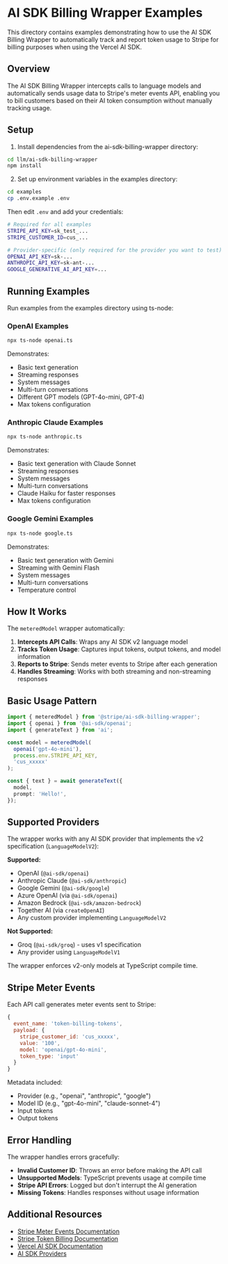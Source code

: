 # AI SDK Billing Wrapper Examples

This directory contains examples demonstrating how to use the AI SDK Billing Wrapper to automatically track and report token usage to Stripe for billing purposes when using the Vercel AI SDK.

## Overview

The AI SDK Billing Wrapper intercepts calls to language models and automatically sends usage data to Stripe's meter events API, enabling you to bill customers based on their AI token consumption without manually tracking usage.

## Setup

1. Install dependencies from the ai-sdk-billing-wrapper directory:

```bash
cd llm/ai-sdk-billing-wrapper
npm install
```

2. Set up environment variables in the examples directory:

```bash
cd examples
cp .env.example .env
```

Then edit `.env` and add your credentials:

```bash
# Required for all examples
STRIPE_API_KEY=sk_test_...
STRIPE_CUSTOMER_ID=cus_...

# Provider-specific (only required for the provider you want to test)
OPENAI_API_KEY=sk-...
ANTHROPIC_API_KEY=sk-ant-...
GOOGLE_GENERATIVE_AI_API_KEY=...
```

## Running Examples

Run examples from the examples directory using ts-node:

### OpenAI Examples

```bash
npx ts-node openai.ts
```

Demonstrates:
- Basic text generation
- Streaming responses
- System messages
- Multi-turn conversations
- Different GPT models (GPT-4o-mini, GPT-4)
- Max tokens configuration

### Anthropic Claude Examples

```bash
npx ts-node anthropic.ts
```

Demonstrates:
- Basic text generation with Claude Sonnet
- Streaming responses
- System messages
- Multi-turn conversations
- Claude Haiku for faster responses
- Max tokens configuration

### Google Gemini Examples

```bash
npx ts-node google.ts
```

Demonstrates:
- Basic text generation with Gemini
- Streaming with Gemini Flash
- System messages
- Multi-turn conversations
- Temperature control

## How It Works

The `meteredModel` wrapper automatically:

1. **Intercepts API Calls**: Wraps any AI SDK v2 language model
2. **Tracks Token Usage**: Captures input tokens, output tokens, and model information
3. **Reports to Stripe**: Sends meter events to Stripe after each generation
4. **Handles Streaming**: Works with both streaming and non-streaming responses

## Basic Usage Pattern

```typescript
import { meteredModel } from '@stripe/ai-sdk-billing-wrapper';
import { openai } from '@ai-sdk/openai';
import { generateText } from 'ai';

const model = meteredModel(
  openai('gpt-4o-mini'),
  process.env.STRIPE_API_KEY,
  'cus_xxxxx'
);

const { text } = await generateText({
  model,
  prompt: 'Hello!',
});
```

## Supported Providers

The wrapper works with any AI SDK provider that implements the v2 specification (`LanguageModelV2`):

**Supported:**
- OpenAI (`@ai-sdk/openai`)
- Anthropic Claude (`@ai-sdk/anthropic`)
- Google Gemini (`@ai-sdk/google`)
- Azure OpenAI (via `@ai-sdk/openai`)
- Amazon Bedrock (`@ai-sdk/amazon-bedrock`)
- Together AI (via `createOpenAI`)
- Any custom provider implementing `LanguageModelV2`

**Not Supported:**
- Groq (`@ai-sdk/groq`) - uses v1 specification
- Any provider using `LanguageModelV1`

The wrapper enforces v2-only models at TypeScript compile time.

## Stripe Meter Events

Each API call generates meter events sent to Stripe:

```javascript
{
  event_name: 'token-billing-tokens',
  payload: {
    stripe_customer_id: 'cus_xxxxx',
    value: '100',
    model: 'openai/gpt-4o-mini',
    token_type: 'input'
  }
}
```

Metadata included:
- Provider (e.g., "openai", "anthropic", "google")
- Model ID (e.g., "gpt-4o-mini", "claude-sonnet-4")
- Input tokens
- Output tokens

## Error Handling

The wrapper handles errors gracefully:

- **Invalid Customer ID**: Throws an error before making the API call
- **Unsupported Models**: TypeScript prevents usage at compile time
- **Stripe API Errors**: Logged but don't interrupt the AI generation
- **Missing Tokens**: Handles responses without usage information

## Additional Resources

- [Stripe Meter Events Documentation](https://docs.stripe.com/api/billing/meter-event)
- [Stripe Token Billing Documentation](https://docs.stripe.com/billing/token-billing)
- [Vercel AI SDK Documentation](https://sdk.vercel.ai/docs)
- [AI SDK Providers](https://sdk.vercel.ai/docs/providers)
